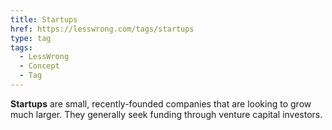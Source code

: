 ```yaml
---
title: Startups
href: https://lesswrong.com/tags/startups
type: tag
tags:
  - LessWrong
  - Concept
  - Tag
---
```


**Startups** are small, recently-founded companies that are looking to grow much larger. They generally seek funding through venture capital investors.